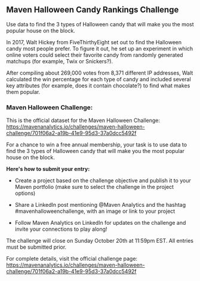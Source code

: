 <h2>Maven Halloween Candy Rankings Challenge</h2>

Use data to find the 3 types of Halloween candy that will make you the most popular house on the block.

In 2017, Walt Hickey from FiveThirthyEight set out to find the Halloween candy most people prefer. To figure it out, he set up an experiment in which online voters could select their favorite candy from randomly generated matchups (for example, Twix or Snickers?).

After compiling about 269,000 votes from 8,371 different IP addresses, Walt calculated the win percentage for each type of candy and included several key attributes (for example, does it contain chocolate?) to find what makes them popular.

<h3>Maven Halloween Challenge:</h3>

This is the official dataset for the Maven Halloween Challenge: https://mavenanalytics.io/challenges/maven-halloween-challenge/701f06a2-a19b-41e9-95d3-37a0dcc5492f

For a chance to win a free annual membership, your task is to use data to find the 3 types of Halloween candy that will make you the most popular house on the block.

<b>Here's how to submit your entry:</b>

 - Create a project based on the challenge objective and publish it to your Maven portfolio (make sure to select the challenge in the project options)

 - Share a LinkedIn post mentioning @Maven Analytics and the hashtag #mavenhalloweenchallenge, with an image or link to your project

 - Follow Maven Analytics on LinkedIn for updates on the challenge and invite your connections to play along!

The challenge will close on Sunday October 20th at 11:59pm EST. All entries must be submitted prior.

For complete details, visit the official challenge page: https://mavenanalytics.io/challenges/maven-halloween-challenge/701f06a2-a19b-41e9-95d3-37a0dcc5492f
